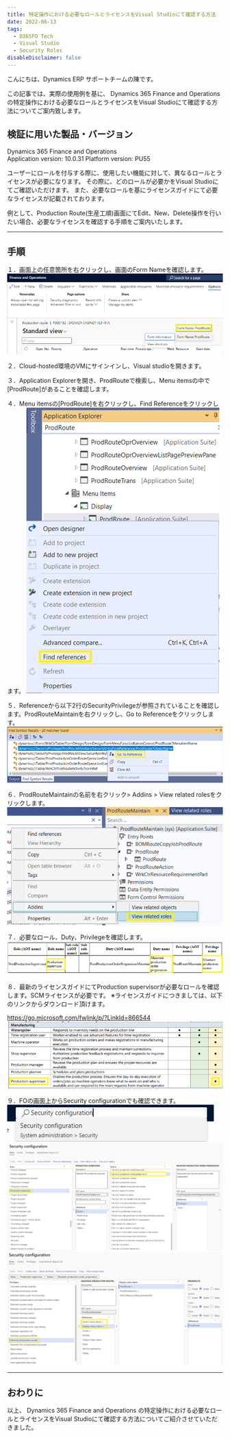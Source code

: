 ```yaml
---
title: 特定操作における必要なロールとライセンスをVisual Studioにて確認する方法
date: 2022-06-13
tags:
  - D365FO Tech
  - Visual Studio
  - Security Roles
disableDisclaimer: false
---
```


こんにちは、Dynamics ERP サポートチームの陳です。

この記事では、実際の使用例を基に、 Dynamics 365 Finance and Operations の特定操作における必要なロールとライセンスをVisual Studioにて確認する方法についてご案内致します。

<!-- more -->
## 検証に用いた製品・バージョン
Dynamics 365 Finance and Operations      
Application version: 10.0.31
Platform version: PU55

ユーザーにロールを付与する際に、使用したい機能に対して、異なるロールとライセンスが必要になります。
その際に、どのロールが必要かをVisual Studioにてご確認いただけます。
また、必要なロールを基にライセンスガイドにて必要なライセンスが記載されております。

例として、Production Route(生産工順)画面にてEdit、New、Delete操作を行いたい場合、必要なライセンスを確認する手順をご案内いたします。

---
## 手順
１．画面上の任意箇所を右クリックし、画面のForm Nameを確認します。
![](./how-to-check-necessary-role-and-license/1.png)

２．Cloud-hosted環境のVMにサインインし、Visual studioを開きます。 

３．Application Explorerを開き、ProdRouteで検索し、Menu itemsの中で[ProdRoute]があることを確認します。 

４．Menu itemsの[ProdRoute]を右クリックし、Find Referenceをクリックします。 
![](./how-to-check-necessary-role-and-license/2.png)

５．Referenceから以下2行のSecurityPrivilegeが参照されていることを確認します。ProdRouteMaintainを右クリックし、Go to Referenceをクリックします。 
![](./how-to-check-necessary-role-and-license/3.png)

６．ProdRouteMaintainの名前を右クリック> Addins > View related rolesをクリックします。
![](./how-to-check-necessary-role-and-license/4.png)

７．必要なロール、Duty、Privilegeを確認します。
![](./how-to-check-necessary-role-and-license/5.png)

８．最新のライセンスガイドにてProduction supervisorが必要なロールを確認します。SCMライセンスが必要です。
※ライセンスガイドにつきましては、以下のリンクからダウンロード頂けます。

https://go.microsoft.com/fwlink/p/?LinkId=866544
![](./how-to-check-necessary-role-and-license/6.png)

９．FOの画面上からSecurity configurationでも確認できます。
![](./how-to-check-necessary-role-and-license/7.png)
![](./how-to-check-necessary-role-and-license/8.png)
![](./how-to-check-necessary-role-and-license/9.png)

---
## おわりに  

以上、 Dynamics 365 Finance and Operations の特定操作における必要なロールとライセンスをVisual Studioにて確認する方法についてご紹介させていただきました。
